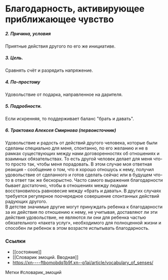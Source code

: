 #  Благодарность, активирующее приближающее чувство

##### 2. Причина, условия
Приятные действия другого по его же инициативе.

##### 3. Цель.
Сравнять счёт и разрядить напряжение.

##### 4. По-простому
Удовольствие от подарка, направленное на дарителя.

##### 5. Подробности.
Если искренняя, то поддерживает баланс "брать и давать".

##### 6. Трактовка Алексея Смирнова (первоисточник)
Удовольствие и радость от действий другого человека, которые были сделаны специально для меня, спонтанно, по его желанию и не в рамках существующих между нами договоренностях об отношениях и взаимных обязательствах. То есть другой человек делает для меня что-то просто так, чтобы меня порадовать. В этом случае моя ответная реакция - сообщение о том, что я хорошо отношусь к нему, получил удовольствие от сделанного и готов сделать сейчас или в будущем что-то в ответ так же бескорыстно. Часто самого выражения благодарности бывает достаточно, чтобы в отношениях между людьми восстановилось равновесие между «брать и давать». В других случаях требуется регулярное поочередное совершение спонтанных действий радующих другого.  
В детстве значимые другие могут принуждать ребенка к благодарности за их действия по отношению к нему, не учитывая, доставляют ли эти действия удовольствие, не являются ли они для ребенка частью обязательного «пакета услуг», необходимого для полноценной жизни и способен ли ребенок в этом возрасте испытывать благодарность.


### Ссылки
- [[состояние]]
- [[Словарик эмоций. Вводная]]
- https://xn----ftbomobdq1b9f.xn--p1ai/article/vocabulary_of_senses/


Метки #словарик_эмоций 


